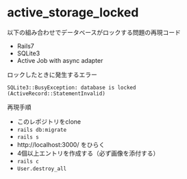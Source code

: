# active_storage_locked

以下の組み合わせでデータベースがロックする問題の再現コード

- Rails7
- SQLite3
- Active Job with async adapter

ロックしたときに発生するエラー
```
SQLite3::BusyException: database is locked (ActiveRecord::StatementInvalid)
```

再現手順

- このレポジトリをclone
- `rails db:migrate`
- `rails s`
- http://localhost:3000/ をひらく
- 4個以上エントリを作成する（必ず画像を添付する）
- `rails c`
- `User.destroy_all`

